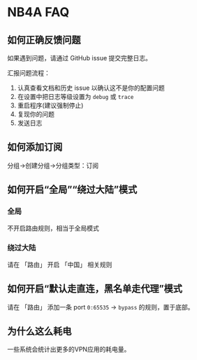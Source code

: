 # NB4A FAQ

## 如何正确反馈问题

如果遇到问题，请通过 GitHub issue 提交完整日志。

汇报问题流程：

1. 认真查看文档和历史 issue 以确认这不是你的配置问题
2. 在设置中把日志等级设置为 `debug` 或 `trace`
3. 重启程序(建议强制停止)
4. 复现你的问题
5. 发送日志

## 如何添加订阅

分组→创建分组→分组类型：订阅

## 如何开启“全局”“绕过大陆”模式

### 全局

不开启路由规则，相当于全局模式

### 绕过大陆

请在 「路由」 开启 「中国」 相关规则

## 如何开启“默认走直连，黑名单走代理”模式

请在 「路由」 添加一条 port `0:65535` -> `bypass` 的规则，置于底部。

## 为什么这么耗电

一些系统会统计出更多的VPN应用的耗电量。
